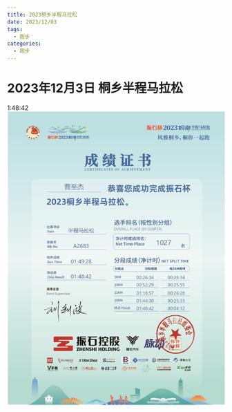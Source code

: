 ```yaml
---
title: 2023桐乡半程马拉松
date: 2023/12/03
tags:
  - 跑步
categories:
  - 跑步
---
```


# 2023年12月3日 桐乡半程马拉松

1:48:42
<img src="../img/10.png"/>
